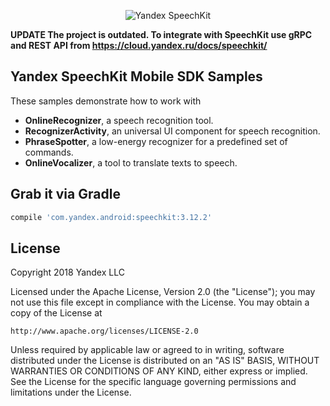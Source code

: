<p align="center" >
  <img src="http://storage.mds.yandex.net/get-speechkit/28683/yandex_speechkit_pic.png" alt="Yandex SpeechKit" title="Yandex SpeechKit  Mobile SDK">
</p>

**UPDATE The project is outdated. To integrate with SpeechKit use gRPC and REST API from https://cloud.yandex.ru/docs/speechkit/**


## Yandex SpeechKit Mobile SDK Samples
These samples demonstrate how to work with

* **OnlineRecognizer**, a speech recognition tool.
* **RecognizerActivity**, an universal UI component for speech recognition.
* **PhraseSpotter**, a low-energy recognizer for a predefined set of commands.
* **OnlineVocalizer**, a tool to translate texts to speech.

## Grab it via Gradle

```groovy
compile 'com.yandex.android:speechkit:3.12.2'
```

## License

Copyright 2018 Yandex LLC

Licensed under the Apache License, Version 2.0 (the "License");
you may not use this file except in compliance with the License.
You may obtain a copy of the License at

    http://www.apache.org/licenses/LICENSE-2.0

Unless required by applicable law or agreed to in writing, software
distributed under the License is distributed on an "AS IS" BASIS,
WITHOUT WARRANTIES OR CONDITIONS OF ANY KIND, either express or implied.
See the License for the specific language governing permissions and
limitations under the License.
